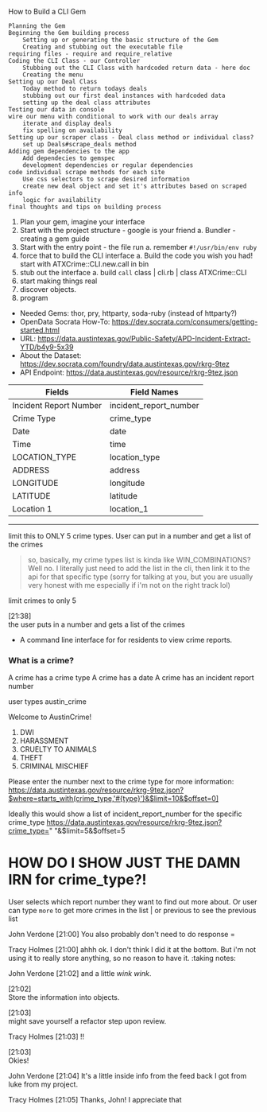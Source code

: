 How to Build a CLI Gem


    Planning the Gem
    Beginning the Gem building process
        Setting up or generating the basic structure of the Gem
        Creating and stubbing out the executable file
    requiring files - require and require_relative
    Coding the CLI Class - our Controller
        Stubbing out the CLI Class with hardcoded return data - here doc
        Creating the menu
    Setting up our Deal Class
        Today method to return todays deals
        stubbing out our first deal instances with hardcoded data
        setting up the deal class attributes
    Testing our data in console
    wire our menu with conditional to work with our deals array
        iterate and display deals
        fix spelling on availability
    Setting up our scraper class - Deal class method or individual class?
        set up Deals#scrape_deals method
    Adding gem dependencies to the app
        Add dependecies to gemspec
        development dependencies or regular dependencies
    code individual scrape methods for each site
        Use css selectors to scrape desired information
        create new deal object and set it's attributes based on scraped info
        logic for availability
    final thoughts and tips on building process


1. Plan your gem, imagine your interface
2. Start with the project structure - google is your friend
  a. Bundler - creating a gem guide
3. Start with the entry point - the file run
  a. remember `#!/usr/bin/env ruby`
4. force that to build the CLI interface
  a. Build the code you wish you had! start with ATXCrime::CLI.new.call in bin
5. stub out the interface
  a. build `call` class | cli.rb | class ATXCrime::CLI
6. start making things real
7. discover objects.
8. program


* Needed Gems: thor, pry, httparty, soda-ruby (instead of httparty?)
* OpenData Socrata How-To: https://dev.socrata.com/consumers/getting-started.html
* URL: https://data.austintexas.gov/Public-Safety/APD-Incident-Extract-YTD/b4y9-5x39
* About the Dataset: https://dev.socrata.com/foundry/data.austintexas.gov/rkrg-9tez
* API Endpoint: https://data.austintexas.gov/resource/rkrg-9tez.json

Fields  | Field Names    
------------ | ------------
Incident Report Number | incident_report_number
Crime Type | crime_type
Date | date
Time | time
LOCATION_TYPE | location_type
ADDRESS | address
LONGITUDE | longitude
LATITUDE | latitude
Location 1 | location_1

-------------
limit this to ONLY 5 crime types.
User can put in a number and get a list of the crimes
> so, basically, my crime types list is kinda like WIN_COMBINATIONS? Well no. I literally just need to add the list in the cli, then link it to the api for that specific type (sorry for talking at you, but you are usually very honest with me especially if i'm not on the right track lol)


  limit crimes to only 5



[21:38]  
the user puts in a number and gets a list of the crimes

- A command line interface for for residents to view crime reports.


### What is a crime?
  A crime has a crime type
  A crime has a date
  A crime has an incident report number


user types austin_crime

Welcome to AustinCrime!

1. DWI
2. HARASSMENT
3. CRUELTY TO ANIMALS
4. THEFT
5. CRIMINAL MISCHIEF

Please enter the number next to the crime type for more information:
https://data.austintexas.gov/resource/rkrg-9tez.json?$where=starts_with(crime_type,'#{type}')&$limit=10&$offset=0]

Ideally this would show a list of incident_report_number for the specific crime_type
https://data.austintexas.gov/resource/rkrg-9tez.json?crime_type=" "&$limit=5&$offset=5
# HOW DO I SHOW JUST THE DAMN IRN for crime_type?!
User selects which report number they want to find out more about.
Or user can type `more` to get more crimes in the list | or previous to see the previous list

John Verdone [21:00] 
You also probably don't need to do response =

Tracy Holmes [21:00] 
ahhh ok. I don't think I did it at the bottom. But i'm not using it to really store anything, so no reason to have it. :taking notes:

John Verdone [21:02] 
and a little *wink wink*.

[21:02]  
Store the information into objects.

[21:03]  
might save yourself a refactor step upon review.

Tracy Holmes [21:03] 
!!

[21:03]  
Okies!

John Verdone [21:04] 
It's a little inside info from the feed back I got from luke from my project.

Tracy Holmes [21:05] 
Thanks, John! I appreciate that
